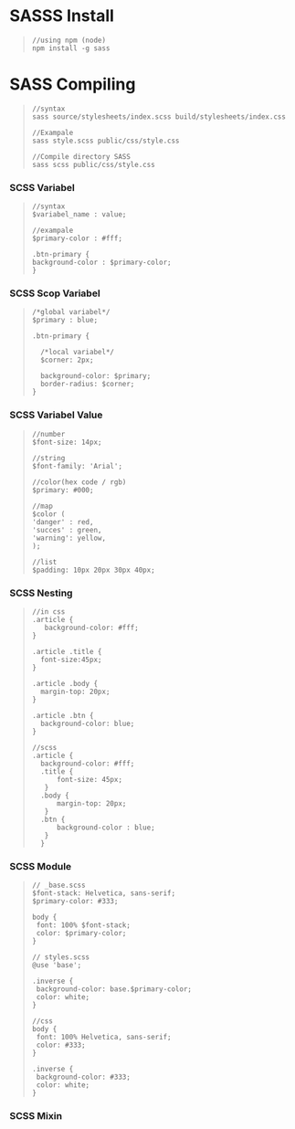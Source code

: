 # SASSS Install
> ```
> //using npm (node)
> npm install -g sass
> ```

# SASS Compiling
> ```
>//syntax
> sass source/stylesheets/index.scss build/stylesheets/index.css
>
>//Exampale
> sass style.scss public/css/style.css
>
>//Compile directory SASS 
> sass scss public/css/style.css
> ```

### SCSS Variabel
> ```
> //syntax
> $variabel_name : value;
> 
> //exampale
> $primary-color : #fff;
>
>.btn-primary {
> background-color : $primary-color;   
> }
> ```

### SCSS Scop Variabel
> ```
> /*global variabel*/
> $primary : blue;
> 
> .btn-primary {
>    
>   /*local variabel*/
>   $corner: 2px;
>
>   background-color: $primary;   
>   border-radius: $corner;
> }
> ```

### SCSS Variabel Value
>```
> //number
> $font-size: 14px;
>
> //string
> $font-family: 'Arial';
>
> //color(hex code / rgb)
> $primary: #000;
>
> //map
> $color (
> 'danger' : red,
> 'succes' : green,
> 'warning': yellow,    
> );
>
> //list
> $padding: 10px 20px 30px 40px;
>```

### SCSS Nesting 
>```
> //in css
> .article {
>    background-color: #fff;
> }
>
> .article .title {
>   font-size:45px;
> }
>
> .article .body {
>   margin-top: 20px;
> }
>
> .article .btn {
>   background-color: blue;
> }
>
> //scss
> .article {
>   background-color: #fff;
>   .title {
>       font-size: 45px;   
>    }
>   .body {
>       margin-top: 20px; 
>    }
>   .btn {
>       background-color : blue;
>    }
>   }
> 
>```

### SCSS Module
>```
>// _base.scss
>$font-stack: Helvetica, sans-serif;
>$primary-color: #333;
>
>body {
>  font: 100% $font-stack;
>  color: $primary-color;
>}
>```
>
>```
>// styles.scss
>@use 'base';
>
>.inverse {
>  background-color: base.$primary-color;
>  color: white;
>}
>```
>
>```
> //css
>body {
>  font: 100% Helvetica, sans-serif;
>  color: #333;
>}
>
>.inverse {
>  background-color: #333;
>  color: white;
>}
>```

### SCSS Mixin